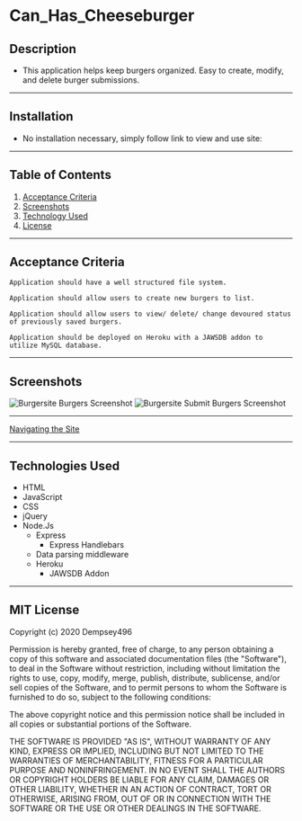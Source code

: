 # Can_Has_Cheeseburger

## Description
* This application helps keep burgers organized. Easy to create, modify, and delete burger submissions. 

***
## Installation 
* No installation necessary, simply follow link to view and use site:

***
## Table of Contents

1. [Acceptance Criteria](#crit)
2. [Screenshots](#scrshot)
3. [Technology Used](#tech)
4. [License](#lice)

***
<a name="crit"></a>

## Acceptance Criteria 

```
Application should have a well structured file system.

Application should allow users to create new burgers to list.

Application should allow users to view/ delete/ change devoured status of previously saved burgers.

Application should be deployed on Heroku with a JAWSDB addon to utilize MySQL database.
```
***

<a name="scrshot"></a>

## Screenshots
![Burgersite Burgers Screenshot](/assets/img/burger_devour_app.png)
![Burgersite Submit Burgers Screenshot](./assets/img/burger_devour_app2.png)
***
[Navigating the Site](https://drive.google.com/file/d/1Spr2Da2Hp9svHxlmuhcO8B2TUZmPvnuG/view)
***

<a name="tech"></a>

## Technologies Used

* HTML
* JavaScript
* CSS
* jQuery
* Node.Js
   * Express
      - Express Handlebars
   * Data parsing middleware
   * Heroku
      - JAWSDB Addon

***
<a name="lice"></a>

## MIT License

Copyright (c) 2020 Dempsey496

Permission is hereby granted, free of charge, to any person obtaining a copy
of this software and associated documentation files (the "Software"), to deal
in the Software without restriction, including without limitation the rights
to use, copy, modify, merge, publish, distribute, sublicense, and/or sell
copies of the Software, and to permit persons to whom the Software is
furnished to do so, subject to the following conditions:

The above copyright notice and this permission notice shall be included in all
copies or substantial portions of the Software.

THE SOFTWARE IS PROVIDED "AS IS", WITHOUT WARRANTY OF ANY KIND, EXPRESS OR
IMPLIED, INCLUDING BUT NOT LIMITED TO THE WARRANTIES OF MERCHANTABILITY,
FITNESS FOR A PARTICULAR PURPOSE AND NONINFRINGEMENT. IN NO EVENT SHALL THE
AUTHORS OR COPYRIGHT HOLDERS BE LIABLE FOR ANY CLAIM, DAMAGES OR OTHER
LIABILITY, WHETHER IN AN ACTION OF CONTRACT, TORT OR OTHERWISE, ARISING FROM,
OUT OF OR IN CONNECTION WITH THE SOFTWARE OR THE USE OR OTHER DEALINGS IN THE
SOFTWARE.
